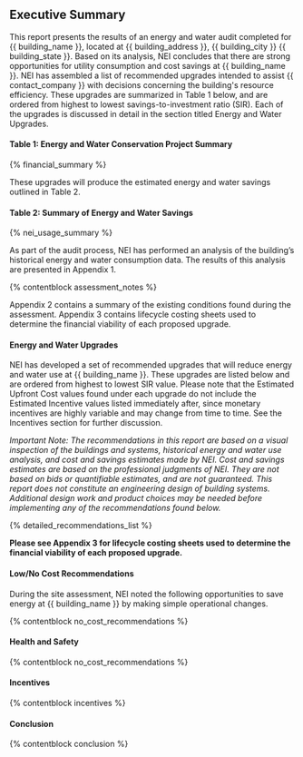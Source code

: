 ## Executive Summary

This  report  presents  the  results  of  an  energy  and  water  audit  completed  for  {{ building_name }},  located at {{ building_address }}, {{ building_city }} {{ building_state }}. Based on its analysis, NEI concludes that there are strong opportunities for utility  consumption  and  cost  savings  at {{ building_name }}. NEI  has  assembled  a  list  of  recommended upgrades  intended to  assist {{ contact_company }} with decisions concerning the building's resource efficiency. These    upgrades    are summarized in Table 1 below,  and are ordered  from highest to lowest savings-to-investment ratio (SIR). Each of the upgrades is discussed in detail in the section titled Energy and Water Upgrades.

#### Table 1: Energy and Water Conservation Project Summary

{% financial_summary %}

These upgrades will produce the estimated energy and water savings outlined in Table 2.

#### Table 2: Summary of Energy and Water Savings

{% nei_usage_summary %}

As part of the audit process, NEI has performed an analysis of the building’s historical energy  and water  consumption  data.  The  results  of  this  analysis  are  presented  in  Appendix  1.

{% contentblock assessment_notes %}

Appendix 2 contains a summary of the existing conditions found during the  assessment.  Appendix  3  contains  lifecycle  costing  sheets  used  to  determine  the  financial viability of each proposed upgrade.

#### Energy and Water Upgrades

NEI  has  developed  a  set  of  recommended  upgrades  that  will  reduce  energy  and  water  use  at {{ building_name }}.  These  upgrades  are  listed  below and  are  ordered  from  highest  to  lowest SIR  value. Please  note  that  the Estimated  Upfront  Cost values found under each upgrade do not include the Estimated Incentive values  listed immediately after, since monetary incentives are highly variable and may change from time to time. See the Incentives section for further discussion.

*Important Note: The recommendations in this report are based on a visual inspection of the buildings and  systems,  historical  energy  and  water  use  analysis,  and  cost  and  savings  estimates  made  by  NEI. Cost and savings estimates are based on the professional judgments of NEI. They are not based on bids or  quantifiable  estimates,  and  are  not  guaranteed.  This  report  does  not  constitute  an  engineering design  of  building  systems.  Additional  design  work  and  product  choices   may  be  needed  before implementing any of the recommendations found below.*

{% detailed_recommendations_list %}

**Please see Appendix 3 for lifecycle costing sheets used to determine the financial viability of each proposed upgrade.**

#### Low/No Cost Recommendations

During the site assessment, NEI noted the following opportunities to save energy at {{ building_name }} by making simple operational changes.

{% contentblock no_cost_recommendations %}

#### Health and Safety

{% contentblock no_cost_recommendations %}

#### Incentives

{% contentblock incentives %}

#### Conclusion

{% contentblock conclusion %}
